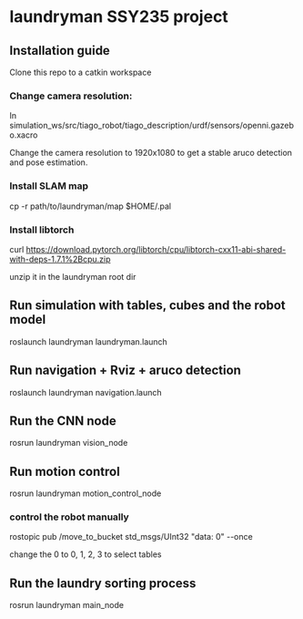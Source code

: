 # laundryman SSY235 project
## Installation guide
Clone this repo to a catkin workspace

### Change camera resolution:
In simulation_ws/src/tiago_robot/tiago_description/urdf/sensors/openni.gazebo.xacro

Change the camera resolution to 1920x1080 to get a stable aruco detection and pose estimation.

### Install SLAM map
cp -r path/to/laundryman/map $HOME/.pal

### Install libtorch
curl https://download.pytorch.org/libtorch/cpu/libtorch-cxx11-abi-shared-with-deps-1.7.1%2Bcpu.zip

unzip it in the laundryman root dir

## Run simulation with tables, cubes and the robot model
roslaunch laundryman laundryman.launch

## Run navigation + Rviz + aruco detection
roslaunch laundryman navigation.launch

## Run the CNN node
rosrun laundryman vision_node

## Run motion control
rosrun laundryman motion_control_node

### control the robot manually
rostopic pub /move_to_bucket std_msgs/UInt32 "data: 0" --once

change the 0 to 0, 1, 2, 3 to select tables

## Run the laundry sorting process
rosrun laundryman main_node